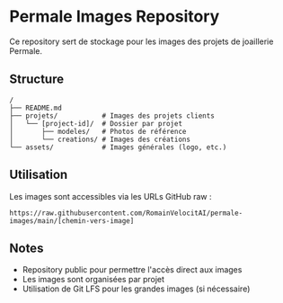 # Permale Images Repository

Ce repository sert de stockage pour les images des projets de joaillerie Permale.

## Structure

```
/
├── README.md
├── projets/           # Images des projets clients
│   └── [project-id]/  # Dossier par projet
│       ├── modeles/   # Photos de référence
│       └── creations/ # Images des créations
└── assets/            # Images générales (logo, etc.)
```

## Utilisation

Les images sont accessibles via les URLs GitHub raw :
```
https://raw.githubusercontent.com/RomainVelocitAI/permale-images/main/[chemin-vers-image]
```

## Notes

- Repository public pour permettre l'accès direct aux images
- Les images sont organisées par projet
- Utilisation de Git LFS pour les grandes images (si nécessaire)
